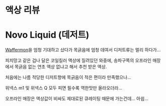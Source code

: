 # 액상 리뷰

# Novo Liquid (데저트)

[Waffermon](https://www.pgliquid.com/liquid/2324)을 엄청 기대하고 샀다가 목긁음에 엄청 데여서 디저트류는 멀리 하다가...

피치망고 같은 겁나 달은 코일킬러 액상에 질려있던 와중에, 송파구쪽의 오프라인 매장에서 목긁음 없는 연초 액상 없냐고 해서 추천 받은 액상.

처음에는 나름 적당한 디저트향에 목긁음이 적은 편이라 만족했으나...

위넥스 m1 및 위넥스 Q 모두 피면 필수록 역한맛만 올라오더라...

오프라인 매장은 액상값이 비싸도 제대로된 큐레이팅 때문에 가는건데... 아쉽...